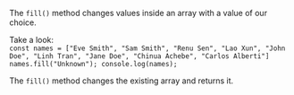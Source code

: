 The `fill()` method changes
values inside an array with
a value of our choice.

Take a look:
<codeblock language="javascript" type="lesson">
<code>
const names = ["Eve Smith", "Sam Smith", "Renu Sen", "Lao Xun", "John Doe", "Linh Tran",
"Jane Doe", "Chinua Achebe", "Carlos Alberti"]
names.fill("Unknown");
console.log(names);
</code>
</codeblock>

The `fill()` method changes the
existing array and returns it.